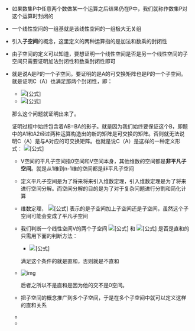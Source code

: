 - 如果数集P中任意两个数做某一个运算之后结果仍在P中，我们就称作数集P对这个运算时封闭的

- 一个线性空间的一组基就是该线性空间的一组极大无关组

- 引入**子空间**的概念，这里定义的两种运算指的是加法和数乘的封闭性

- 由子空间的定义可以知道，要想证明一个线性空间是否是另一个线性空间的子空间只需要证明加法封闭性和数乘封闭性即可

- 就是说A是P的一个子空间。要证明的是A的可交换矩阵也是P的一个子空间。就是证明C（A）也满足那两个封闭性，即：

  - ![[公式]](https://www.zhihu.com/equation?tex=A%2BB%3DB%2BA+) 
  - ![[公式]](https://www.zhihu.com/equation?tex=KA%3DAK) 

  那么这个问题就证明出来了。

  证明过程中始终包含着AB=BA的影子。就是因为我们始终要保证这个B，即题中的A1和A2经过两种运算构造出的新的矩阵是可交换的矩阵。否则就无法说明C（A）是与A对应的可交换矩阵。也就是说C（A）是这样的一种定义形式： ![[公式]](https://www.zhihu.com/equation?tex=C%28A%29%3D%5C%7BB%5Cin+P%5E%7Bn+%5Ctimes+n%7D+%7C+AB%3DBA+%5C%7D)

  

  - V空间的平凡子空间指0空间和V空间本身，其他维数的空间都是**非平凡子空间**。就是从1维到n-1维的空间都是非平凡子空间

  - 定义平凡子空间是为了将来将来引入维数定理，引入维数定理是为了将来进行空间分解。而空间分解的目的是为了对于复杂问题进行分割和简化计算

  - 维数定理， ![[公式]](https://www.zhihu.com/equation?tex=dim%28V_1%2BV_2%29) 表示的是子空间加上子空间还是子空间，虽然这个子空间可能会变成了平凡子空间

  - 我们判断一个线性空间V的两个子空间 ![[公式]](https://www.zhihu.com/equation?tex=V_1) 和 ![[公式]](https://www.zhihu.com/equation?tex=V_2) 是否是直和的只需用下面的判断方法：

    - ![[公式]](https://www.zhihu.com/equation?tex=V_1+%5Ccap+V_2+%3D+%5C%7B+0%5C%7D)

    满足这个条件的就是直和，否则就是不直和

  - ![img](https://pic1.zhimg.com/v2-da1116d02046b895cb15ff8409ffb1ad_b.jpg)

    后者之所以不是直和是因为他的交不是0空间。

  - 把子空间的概念推广到多个子空间，于是在多个子空间中就可以定义这样的直和关系

   

  -  
  -  

   

  